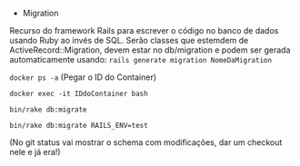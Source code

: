 * Migration

Recurso do framework Rails para escrever o código no banco de dados usando Ruby ao invés de SQL. Serão classes que estemdem de ActiveRecord::Migration, devem estar no db/migration e podem ser gerada automaticamente usando:
`rails generate migration NomeDaMigration`

  `docker ps -a` (Pegar o ID do Container)
  
  `docker exec -it IDdoContainer bash`
  
  `bin/rake db:migrate`
  
  `bin/rake db:migrate RAILS_ENV=test`
  
  (No git status vai mostrar o schema com modificações, dar um checkout nele e já era!)
